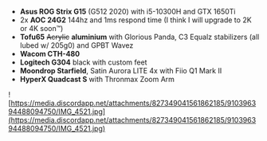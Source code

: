 - **Asus ROG Strix G15** (G512 2020) with i5-10300H and GTX 1650Ti  
- 2x **AOC 24G2** 144hz and 1ms respond time (I think I will upgrade to 2K or 4K soon™)  
- **Tofu65** ~~Acrylic~~ **aluminium** with Glorious Panda, C3 Equalz stabilizers (all lubed w/ 205g0) and GPBT Wavez  
- **Wacom CTH-480**  
- **Logitech G304** black with custom feet  
- **Moondrop Starfield**, Satin Aurora LITE 4x with Fiio Q1 Mark II  
- **HyperX Quadcast S** with Thronmax Zoom Arm  

![https://media.discordapp.net/attachments/827349041561862185/910396394488094750/IMG_4521.jpg](https://media.discordapp.net/attachments/827349041561862185/910396394488094750/IMG_4521.jpg)
